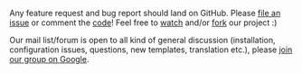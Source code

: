 Any feature request and bug report should land on GitHub. Please [file an issue](https://github.com/aL3xa/rapport/issues) or comment the [code](https://github.com/aL3xa/rapport)! Feel free to [watch](https://github.com/aL3xa/rapport/toggle_watch) and/or [fork](https://github.com/aL3xa/rapport/fork_select) our project :)

Our mail list/forum is open to all kind of general discussion (installation, configuration issues, questions, new templates, translation etc.), please [join our group on Google](https://groups.google.com/group/rapport-package). 